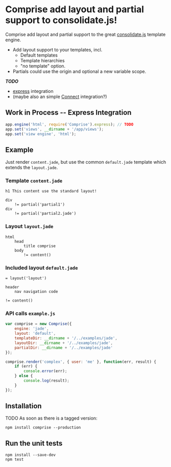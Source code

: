 # Comprise add layout and partial support to consolidate.js!

Comprise add layout and partial support to the great
[consolidate.js](https://github.com/visionmedia/consolidate.js)
template engine.

* Add layout support to your templates, incl.
  * Default templates
  * Template hierarchies
  * "no template" option.
* Partials could use the origin and optional a new variable scope.

***TODO***

* [express](http://expressjs.com/) integration
* (maybe also an simple [Connect](http://www.senchalabs.org/connect/) integration?)

## Work in Process -- Express Integration

```javascript
app.engine('html', require('Comprise').express); // TODO
app.set('views', __dirname + '/app/views');
app.set('view engine', 'html');
```

## Example

Just render ```content.jade```, but use the common ```default.jade```
template which extends the ```layout.jade```.

### Template ```content.jade```

```jade
h1 This content use the standard layout!

div
	!= partial('partial1')
div
	!= partial('partial2.jade')
```

### Layout ```layout.jade```

```jade
html
	head
		title comprise
	body
		!= content()
```

### Included layout ```default.jade```

```jade
= layout('layout')

header
	nav navigation code

!= content()
```

### API calls ```example.js```

```javascript
var comprise = new Comprise({
	engine: 'jade',
	layout: 'default',
	templateDir: __dirname + '/../examples/jade',
	layoutDir: __dirname + '/../examples/jade',
	partialDir: __dirname + '/../examples/jade'
});

comprise.render('complex', { user: 'me' }, function(err, result) {
	if (err) {
		console.error(err);
	} else {
		console.log(result);
	}
});
```

## Installation

TODO As soon as there is a tagged version:

	npm install comprise --production

## Run the unit tests

	npm install --save-dev
	npm test
